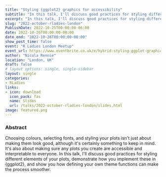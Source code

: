 ```yaml
---
title: "Styling {ggplot2} graphics for accessibility"
subtitle: "In this talk, I'll discuss good practices for styling different elements of your plots, demonstrate how you implement these in {ggplot2}, and show you how defining your own theme functions can make the process smoother."
excerpt: "In this talk, I'll discuss good practices for styling different elements of your plots, demonstrate how you implement these in {ggplot2}, and show you how defining your own theme functions can make the process smoother."
slug: "2022-october-rladies-london"
PublishDate: 2022-10-25T00:00:00-06:00
date: 2022-10-26T00:00:00-08:00
date_end: "2022-10-26T00:00:00-08:00"
show_post_time: false
event: "R Ladies London Meetup"
event_url: https://www.eventbrite.co.uk/e/hybrid-styling-ggplot-graphics-for-accessibility-tickets-442642013177
author: "Nicola Rennie"
location: "London, UK"
draft: false
# layout options: single, single-sidebar
layout: single
categories:
- RLadies
links:
- icon: download
  icon_pack: fas
  name: Slides
  url: /talks/2022-october-rladies-london/slides.html
image: featured.png
---
```


### Abstract

Choosing colours, selecting fonts, and styling your plots isn't just about making them look good, although it's certainly something to keep in mind. It's also about making sure any plots you create are accessible and interpretable to everyone. In this talk, I'll discuss good practices for styling different elements of your plots, demonstrate how you implement these in {ggplot2}, and show you how defining your own theme functions can make the process smoother.
